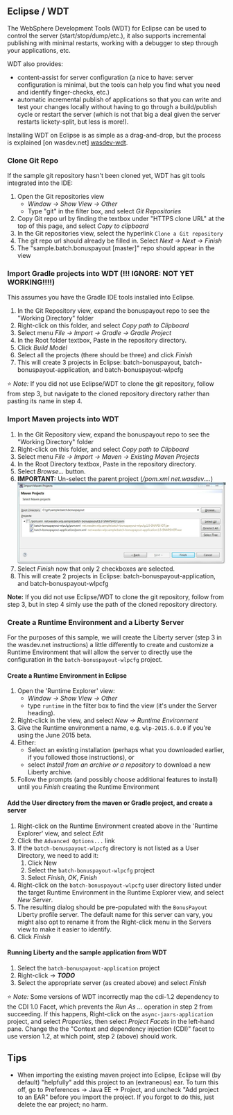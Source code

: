 ## Eclipse / WDT

The WebSphere Development Tools (WDT) for Eclipse can be used to control the server (start/stop/dump/etc.), it also supports incremental publishing with minimal restarts, working with a debugger to step through your applications, etc.

WDT also provides:

* content-assist for server configuration (a nice to have: server configuration is minimal, but the tools can help you find what you need and identify finger-checks, etc.)
* automatic incremental publish of applications so that you can write and test your changes locally without having to go through a build/publish cycle or restart the server (which is not that big a deal given the server restarts lickety-split, but less is more!).

Installing WDT on Eclipse is as simple as a drag-and-drop, but the process is explained [on wasdev.net] [wasdev-wdt].

[wasdev-wdt]: https://developer.ibm.com/wasdev/downloads/liberty-profile-using-eclipse/

### Clone Git Repo

If the sample git repository hasn't been cloned yet, WDT has git tools integrated into the IDE:

1.  Open the Git repositories view
    * *Window -> Show View -> Other*
    * Type "git" in the filter box, and select *Git Repositories*
2.  Copy Git repo url by finding the textbox under "HTTPS clone URL" at the top of this page, and select *Copy to clipboard*
3.  In the Git repositories view, select the hyperlink `Clone a Git repository`
4.  The git repo url should already be filled in.  Select *Next -> Next -> Finish*
5.  The "sample.batch.bonuspayout [master]" repo should appear in the view

### Import Gradle projects into WDT (!!! IGNORE:  NOT YET WORKING!!!!)

This assumes you have the Gradle IDE tools installed into Eclipse.

1. In the Git Repository view, expand the bonuspayout repo to see the "Working Directory" folder
2.  Right-click on this folder, and select *Copy path to Clipboard*
3.  Select menu *File -> Import -> Gradle -> Gradle Project*
4.  In the Root folder textbox, Paste in the repository directory.
5. Click *Build Model* 
6. Select all the projects (there should be three) and click *Finish*
7.  This will create 3 projects in Eclipse: batch-bonuspayout, batch-bonuspayout-application, and batch-bonuspayout-wlpcfg

:star: *Note:* If you did not use Eclipse/WDT to clone the git repository, follow from step 3, but navigate to the cloned repository directory rather than pasting its name in step 4.


### Import Maven projects into WDT

1.  In the Git Repository view, expand the bonuspayout repo to see the "Working Directory" folder
2.  Right-click on this folder, and select *Copy path to Clipboard*
3.  Select menu *File -> Import -> Maven -> Existing Maven Projects*
4.  In the Root Directory textbox, Paste in the repository directory.
5.  Select *Browse...* button.
6. **IMPORTANT:**  Un-select the parent project (*/pom.xml net.wasdev....*)
![mvnImport Image](docs/images/mvnImport.jpg)
7. Select *Finish* now that only 2 checkboxes are selected.
8.  This will create 2 projects in Eclipse: batch-bonuspayout-application, and batch-bonuspayout-wlpcfg

**Note:** If you did not use Eclipse/WDT to clone the git repository, follow from step 3, but in step 4 simly use the path of the cloned repository directory.

### Create a Runtime Environment and a Liberty Server

For the purposes of this sample, we will create the Liberty server (step 3 in the wasdev.net instructions) a little differently to create and customize a Runtime Environment that will allow the server to directly use the configuration in the `batch-bonuspayout-wlpcfg` project.

#### Create a Runtime Environment in Eclipse

1. Open the 'Runtime Explorer' view:
    * *Window -> Show View -> Other*
    * type `runtime` in the filter box to find the view (it's under the Server heading).
2. Right-click in the view, and select *New -> Runtime Environment*
3. Give the Runtime environment a name, e.g. `wlp-2015.6.0.0` if you're using the June 2015 beta.
4. Either:
    * Select an existing installation (perhaps what you downloaded earlier, if you followed those instructions), or
    * select *Install from an archive or a repository* to download a new Liberty archive.
5. Follow the prompts (and possibly choose additional features to install) until you *Finish* creating the Runtime Environment

#### Add the User directory from the maven or Gradle project, and create a server

1. Right-click on the Runtime Environment created above in the 'Runtime Explorer' view, and select *Edit*
2. Click the `Advanced Options...` link
3. If the `batch-bonuspayout-wlpcfg` directory is not listed as a User Directory, we need to add it:
    1. Click New
    2. Select the `batch-bonuspayout-wlpcfg` project
    3. Select *Finish*, *OK*, *Finish*
4. Right-click on the `batch-bonuspayout-wlpcfg` user directory listed under the target Runtime Environment in the Runtime Explorer view, and select *New Server*.
5. The resulting dialog should be pre-populated with the `BonusPayout` Liberty profile server.
   The default name for this server can vary, you might also opt to rename it from the Right-click menu in the Servers view to make it easier to identify.
6. Click *Finish*

#### Running Liberty and the sample application from WDT

1.  Select the `batch-bonuspayout-application` project
2.  Right-click -> ***TODO*** 
3.  Select the appropriate server (as created above) and select *Finish*

:star: *Note:* Some versions of WDT incorrectly map the cdi-1.2 dependency to the CDI 1.0 Facet, which prevents the *Run As ...* operation in step 2 from succeeding. If this happens, Right-click on the `async-jaxrs-application` project, and select *Properties*, then select *Project Facets* in the left-hand pane. Change the the "Context and dependency injection (CDI)" facet to use version 1.2, at which point, step 2 (above) should work. 

## Tips

* When importing the existing maven project into Eclipse, Eclipse will (by default) "helpfully" add this project to an (extraneous) ear. To turn this off, go to Preferences -> Java EE -> Project, and uncheck "Add project to an EAR" before you import the project. If you forgot to do this, just delete the ear project; no harm.

